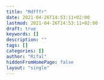 ```yaml
---
title: "Mdfffr"
date: 2021-04-26T14:53:11+02:00
lastmod: 2021-04-26T14:53:11+02:00
draft: true
keywords: []
description: ""
tags: []
categories: []
author: "Rifal"
hiddenFromHomePage: false
layout: "single"
---
```

